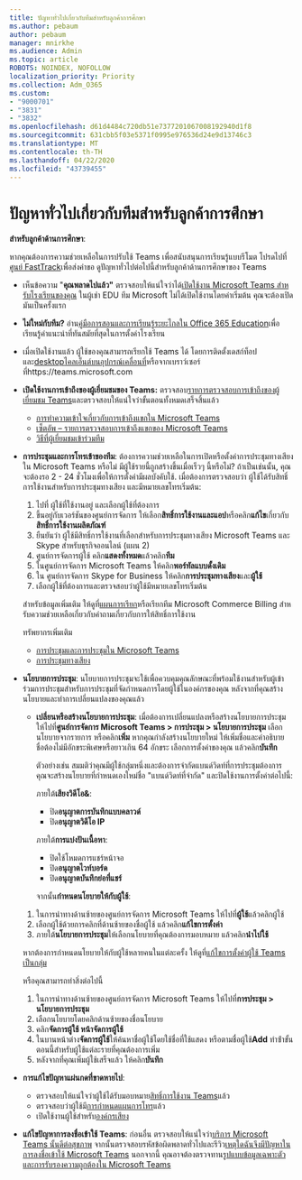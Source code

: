 ```yaml
---
title: ปัญหาทั่วไปเกี่ยวกับทีมสําหรับลูกค้าการศึกษา
ms.author: pebaum
author: pebaum
manager: mnirkhe
ms.audience: Admin
ms.topic: article
ROBOTS: NOINDEX, NOFOLLOW
localization_priority: Priority
ms.collection: Adm_O365
ms.custom:
- "9000701"
- "3831"
- "3832"
ms.openlocfilehash: d61d4484c720db51e7377201067008192940d1f8
ms.sourcegitcommit: 631cbb5f03e5371f0995e976536d24e9d13746c3
ms.translationtype: MT
ms.contentlocale: th-TH
ms.lasthandoff: 04/22/2020
ms.locfileid: "43739455"
---
```

# <a name="teams-common-issues-for-education-customers"></a>ปัญหาทั่วไปเกี่ยวกับทีมสําหรับลูกค้าการศึกษา

**สําหรับลูกค้าด้านการศึกษา**:

หากคุณต้องการความช่วยเหลือในการปรับใช้ Teams เพื่อสนับสนุนการเรียนรู้แบบรีโมต โปรดไปที่[ศูนย์ FastTrack](https://www.microsoft.com/fasttrack)เพื่อส่งคําขอ ดูปัญหาทั่วไปต่อไปนี้สําหรับลูกค้าด้านการศึกษาของ Teams

- เห็นข้อความ "**คุณพลาดไปแล้ว"** ตรวจสอบให้แน่ใจว่าได้[เปิดใช้งาน Microsoft Teams สําหรับโรงเรียนของคุณ](https://docs.microsoft.com/microsoft-365/education/intune-edu-trial/enable-microsoft-teams) ในผู้เช่า EDU ทีม Microsoft ไม่ได้เปิดใช้งานโดยค่าเริ่มต้น คุณจะต้องเปิดมันเป็นครั้งแรก

- **ไม่ใหม่กับทีม?** อ่าน[คู่มือการสอนและการเรียนรู้ระยะไกลใน Office 365 Education](https://support.office.com/article/remote-teaching-and-learning-in-office-365-education-f651ccae-7b65-478b-8366-51bb884025c4)เพื่อเรียนรู้คําแนะนําที่ทันสมัยที่สุดในการตั้งค่าโรงเรียน

- เมื่อเปิดใช้งานแล้ว ผู้ใช้ของคุณสามารถเรียกใช้ Teams ได้ โดยการติดตั้งเดสก์ท็อปและ[desktop](https://docs.microsoft.com/MicrosoftTeams/get-clients#desktop-client)[ไคลเอ็นต์บนอุปกรณ์เคลื่อนที่](https://docs.microsoft.com/MicrosoftTeams/get-clients#mobile-clients)หรือจากเบราว์เซอร์ที่https://teams.microsoft.com

- **เปิดใช้งานการเข้าถึงของผู้เยี่ยมชมของ Teams:** ตรวจสอบ[รายการตรวจสอบการเข้าถึงของผู้เยี่ยมชม Teams](https://docs.microsoft.com/microsoftteams/guest-access-checklist)และตรวจสอบให้แน่ใจว่าขั้นตอนทั้งหมดเสร็จสิ้นแล้ว
    - [การทําความเข้าใจเกี่ยวกับการเข้าถึงแขกใน Microsoft Teams](https://docs.microsoft.com/microsoftteams/guest-access)
    - [เซ็ตอัพ – รายการตรวจสอบการเข้าถึงแขกของ Microsoft Teams](https://docs.microsoft.com/microsoftteams/guest-access-checklist)
    - [วิธีที่ผู้เยี่ยมชมเข้าร่วมทีม](https://docs.microsoft.com/microsoftteams/guest-joins)

- **การประชุมและการโทรเข้าของทีม**: ต้องการความช่วยเหลือในการเปิดหรือตั้งค่าการประชุมทางเสียงใน Microsoft Teams หรือไม่ มีผู้ใช้รายนี้ถูกสร้างขึ้นเมื่อเร็วๆ นี้หรือไม่? ถ้าเป็นเช่นนั้น, คุณจะต้องรอ 2 - 24 ชั่วโมงเพื่อให้การตั้งค่ามีผลบังคับใช้. เมื่อต้องการตรวจสอบว่า ผู้ใช้ได้รับสิทธิ์การใช้งานสําหรับการประชุมทางเสียง และมีหมายเลขโทรเริ่มต้น:
    1. ไปที่ ผู้ใช้ที่ใช้งานอยู่ และเลือกผู้ใช้ที่ต้องการ
    2. ขึ้นอยู่กับเวอร์ชันของศูนย์การจัดการ ให้เลือก**สิทธิ์การใช้งานและแอป**หรือคลิก**แก้ไข**เกี่ยวกับ**สิทธิ์การใช้งานผลิตภัณฑ์**
    3. ยืนยันว่า ผู้ใช้มีสิทธิ์การใช้งานที่เลือกสําหรับการประชุมทางเสียง Microsoft Teams และ Skype สําหรับธุรกิจออนไลน์ (แผน 2)
    4. ศูนย์การจัดการผู้ใช้ คลิก**แสดงทั้งหมด**แล้วคลิก**ทีม**
    5. ในศูนย์การจัดการ Microsoft Teams ให้คลิก**พอร์ทัลแบบดั้งเดิม**
    6. ใน ศูนย์การจัดการ Skype for Business ให้คลิก**การประชุมทางเสียง**และ**ผู้ใช้**
    7. เลือกผู้ใช้ที่ต้องการและตรวจสอบว่าผู้ใช้มีหมายเลขโทรเริ่มต้น

    สําหรับข้อมูลเพิ่มเติม ให้ดูที่[แผนการเรียก](https://docs.microsoft.com/microsoftteams/calling-plans-for-office-365)หรือเรียกทีม Microsoft Commerce Billing สําหรับความช่วยเหลือเกี่ยวกับคําถามเกี่ยวกับการให้สิทธิ์การใช้งาน

    ทรัพยากรเพิ่มเติม

    - [การประชุมและการประชุมใน Microsoft Teams](https://docs.microsoft.com/microsoftteams/deploy-meetings-microsoft-teams-landing-page)
    - [การประชุมทางเสียง](https://docs.microsoft.com/microsoftteams/audio-conferencing-in-office-365)

- **นโยบายการประชุม**: นโยบายการประชุมจะใช้เพื่อควบคุมคุณลักษณะที่พร้อมใช้งานสําหรับผู้เข้าร่วมการประชุมสําหรับการประชุมที่จัดกําหนดการโดยผู้ใช้ในองค์กรของคุณ หลังจากที่คุณสร้างนโยบายและทําการเปลี่ยนแปลงของคุณแล้ว

    - **เปลี่ยนหรือสร้างนโยบายการประชุม**: เมื่อต้องการเปลี่ยนแปลงหรือสร้างนโยบายการประชุม ให้ไปที่**ศูนย์การจัดการ Microsoft Teams > การประชุม > นโยบายการประชุม** เลือกนโยบายจากรายการ หรือคลิก**เพิ่ม** หากคุณกําลังสร้างนโยบายใหม่ ให้เพิ่มชื่อและคําอธิบาย ชื่อต้องไม่มีอักขระพิเศษหรือยาวเกิน 64 อักขระ เลือกการตั้งค่าของคุณ แล้วคลิก**บันทึก** 
    
        ตัวอย่างเช่น สมมติว่าคุณมีผู้ใช้กลุ่มหนึ่งและต้องการจํากัดแบนด์วิดท์ที่การประชุมต้องการ คุณจะสร้างนโยบายที่กําหนดเองใหม่ชื่อ "แบนด์วิดท์ที่จํากัด" และปิดใช้งานการตั้งค่าต่อไปนี้:

        ภายใต้**เสียงวิดีโอ&**:
        - ปิด**อนุญาตการบันทึกแบบคลาวด์**
        - ปิด**อนุญาตวิดีโอ IP**

        ภายใต้**การแบ่งปันเนื้อหา**:

        - ปิดใช้โหมดการแชร์หน้าจอ
        - ปิด**อนุญาตไวท์บอร์ด**
        - ปิด**อนุญาตบันทึกย่อที่แชร์**

        จากนั้น**กําหนดนโยบายให้กับผู้ใช้**:

    1. ในการนําทางด้านซ้ายของศูนย์การจัดการ Microsoft Teams ให้ไปที่**ผู้ใช้**แล้วคลิกผู้ใช้
    2. เลือกผู้ใช้ด้วยการคลิกที่ด้านซ้ายของชื่อผู้ใช้ แล้วคลิก**แก้ไขการตั้งค่า**
    3. ภายใต้**นโยบายการประชุม**ให้เลือกนโยบายที่คุณต้องการมอบหมาย แล้วคลิก**นําไปใช้**

    หากต้องการกําหนดนโยบายให้กับผู้ใช้หลายคนในแต่ละครั้ง ให้ดูที่[แก้ไขการตั้งค่าผู้ใช้ Teams เป็นกลุ่ม](https://docs.microsoft.com/microsoftteams/edit-user-settings-in-bulk)

    หรือคุณสามารถทําสิ่งต่อไปนี้
    1. ในการนําทางด้านซ้ายของศูนย์การจัดการ Microsoft Teams ให้ไปที่**การประชุม > นโยบายการประชุม**
    2. เลือกนโยบายโดยคลิกด้านซ้ายของชื่อนโยบาย
    3. คลิก**จัดการผู้ใช้ หน้าจัดการผู้ใช้**
    4. ในบานหน้าต่าง**จัดการผู้ใช้**ให้ค้นหาชื่อผู้ใช้โดยใช้ชื่อที่ใช้แสดง หรือตามชื่อผู้ใช้**Add** ทําซ้ําขั้นตอนนี้สําหรับผู้ใช้แต่ละรายที่คุณต้องการเพิ่ม
    5. หลังจากที่คุณเพิ่มผู้ใช้เสร็จแล้ว ให้คลิก**บันทึก**

- **การแก้ไขปัญหาแผ่นกดที่ขาดหายไป**:
    - ตรวจสอบให้แน่ใจว่าผู้ใช้ได้รับมอบหมาย[สิทธิ์การใช้งาน Teams](https://docs.microsoft.com/MicrosoftTeams/assign-teams-licenses)แล้ว
    - ตรวจสอบว่าผู้ใช้มี[การกําหนดแผนการโทร](https://docs.microsoft.com/MicrosoftTeams/calling-plan-landing-page)แล้ว
    - เปิดใช้งานผู้ใช้สําหรับ[องค์กรเสียง](https://docs.microsoft.com/skypeforbusiness/skype-for-business-hybrid-solutions/plan-your-phone-system-cloud-pbx-solution/enable-users-for-enterprise-voice-online-and-phone-system-voicemail#to-enable-your-users-for-phone-system-in-office-365-voice-and-voicemail)

- **แก้ไขปัญหาการลงชื่อเข้าใช้ Teams**: ก่อนอื่น ตรวจสอบให้แน่ใจว่า[บริการ Microsoft Teams นั้นดีต่อสุขภาพ](https://admin.microsoft.com/Adminportal/Home?source=applauncher#/servicehealth) จากนั้นตรวจสอบรหัสข้อผิดพลาดทั่วไปและรีวิว[เหตุใดฉันจึงมีปัญหาในการลงชื่อเข้าใช้ Microsoft Teams](https://support.office.com/article/a02f683b-61a3-4008-9447-ee60c5593b0f) นอกจากนี้ คุณอาจต้องตรวจทาน[รูปแบบข้อมูลเฉพาะตัวและการรับรองความถูกต้องใน Microsoft Teams](https://docs.microsoft.com/MicrosoftTeams/identify-models-authentication)
